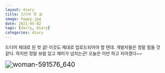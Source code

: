 ```yaml
---
layout: diary
title: 드디어 첫 글
image: happy.jpg
date: 2021-05-02 
tags: [daily, diary]
categories: diary
---
```


드디어 제대로 된 첫 글! 이것도 제대로 업로드되어야 할 텐데. 개발자들은 정말 힘들 것 같다. 하지만 정말 보람 있고 재미가 넘치는군! 오늘은 이만 하고 자야겠다~~ 

<img src="C:\Users\joara\Downloads\woman-591576_640.jpg" alt="woman-591576_640" style="zoom:150%;" />
